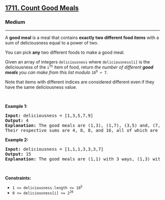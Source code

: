 <h2><a href="https://leetcode.com/problems/count-good-meals/">1711. Count Good Meals</a></h2><h3>Medium</h3><hr><div style="user-select: auto;"><p style="user-select: auto;">A <strong style="user-select: auto;">good meal</strong> is a meal that contains <strong style="user-select: auto;">exactly two different food items</strong> with a sum of deliciousness equal to a power of two.</p>

<p style="user-select: auto;">You can pick <strong style="user-select: auto;">any</strong> two different foods to make a good meal.</p>

<p style="user-select: auto;">Given an array of integers <code style="user-select: auto;">deliciousness</code> where <code style="user-select: auto;">deliciousness[i]</code> is the deliciousness of the <code style="user-select: auto;">i<sup style="user-select: auto;">​​​​​​th</sup>​​​​</code>​​​​ item of food, return <em style="user-select: auto;">the number of different <strong style="user-select: auto;">good meals</strong> you can make from this list modulo</em> <code style="user-select: auto;">10<sup style="user-select: auto;">9</sup> + 7</code>.</p>

<p style="user-select: auto;">Note that items with different indices are considered different even if they have the same deliciousness value.</p>

<p style="user-select: auto;">&nbsp;</p>
<p style="user-select: auto;"><strong style="user-select: auto;">Example 1:</strong></p>

<pre style="user-select: auto;"><strong style="user-select: auto;">Input:</strong> deliciousness = [1,3,5,7,9]
<strong style="user-select: auto;">Output:</strong> 4
<strong style="user-select: auto;">Explanation: </strong>The good meals are (1,3), (1,7), (3,5) and, (7,9).
Their respective sums are 4, 8, 8, and 16, all of which are powers of 2.
</pre>

<p style="user-select: auto;"><strong style="user-select: auto;">Example 2:</strong></p>

<pre style="user-select: auto;"><strong style="user-select: auto;">Input:</strong> deliciousness = [1,1,1,3,3,3,7]
<strong style="user-select: auto;">Output:</strong> 15
<strong style="user-select: auto;">Explanation: </strong>The good meals are (1,1) with 3 ways, (1,3) with 9 ways, and (1,7) with 3 ways.</pre>

<p style="user-select: auto;">&nbsp;</p>
<p style="user-select: auto;"><strong style="user-select: auto;">Constraints:</strong></p>

<ul style="user-select: auto;">
	<li style="user-select: auto;"><code style="user-select: auto;">1 &lt;= deliciousness.length &lt;= 10<sup style="user-select: auto;">5</sup></code></li>
	<li style="user-select: auto;"><code style="user-select: auto;">0 &lt;= deliciousness[i] &lt;= 2<sup style="user-select: auto;">20</sup></code></li>
</ul>
</div>